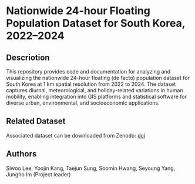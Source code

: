 # Nationwide 24-hour Floating Population Dataset for South Korea, 2022–2024


## Descriotion
This repository provides code and documentation for analyzing and visualizing the nationwide 24-hour floating (de facto) population dataset for South Korea at 1 km spatial resolution from 2022 to 2024. The dataset captures diurnal, meteorological, and holiday-related variations in human mobility, enabling integration into GIS platforms and statistical software for diverse urban, environmental, and socioeconomic applications.

## Related Dataset
Associated dataset can be downloaded from Zenodo: [doi](10.5281/zenodo.17103346)



## Authors
Siwoo Lee, Yoojin Kang, Taejun Sung, Soomin Hwang, Seyoung Yang, Jungho Im (Project leader)
